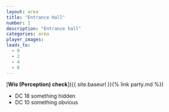 ```yaml
---
layout: area
title: "Entrance Hall"
number: 1
description: "Entrance hall"
categories: area
player_images:
leads_to:
  - 0
  - 2
  - 4
  - 6
---
```



[**Wis (Perception) check**]({{ site.baseurl }}{% link party.md %})
* DC 18 something hidden
* DC 10 something obvious


